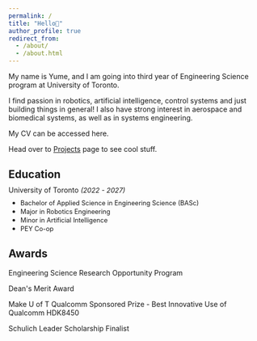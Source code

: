 ```yaml
---
permalink: /
title: "Hello👋"
author_profile: true
redirect_from: 
  - /about/
  - /about.html
---
```


My name is Yume, and I am going into third year of Engineering Science program at University of Toronto. 

I find passion in robotics, artificial intelligence, control systems and just building things in general! 
I also have strong interest in aerospace and biomedical systems, as well as in systems engineering.

My CV can be accessed here. 

Head over to [Projects](https://academicpages.github.io/talks) page to see cool stuff. 

Education
------
<span style="line-height: 0.2">University of Toronto <span style="font-size: 0.95em;">*(2022 - 2027)*</span></span>  
- <span style="font-size: 0.9em; line-height: 0.2;">Bachelor of Applied Science in Engineering Science (BASc)</span>  
- <span style="font-size: 0.9em; line-height: 0.2;">Major in Robotics Engineering</span>  
- <span style="font-size: 0.9em; line-height: 0.2;">Minor in Artificial Intelligence</span>  
- <span style="font-size: 0.9em; line-height: 0.2;">PEY Co-op</span>

Awards
------
Engineering Science Research Opportunity Program 

Dean's Merit Award 

Make U of T Qualcomm Sponsored Prize - Best Innovative Use of Qualcomm HDK8450

Schulich Leader Scholarship Finalist